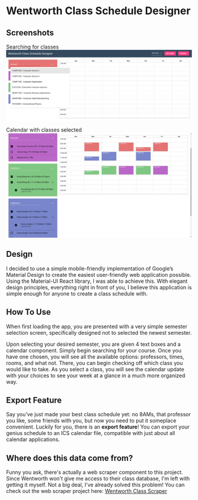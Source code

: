 # Wentworth Class Schedule Designer
## Screenshots
Searching for classes
![search](./screenshots/search.png)

Calendar with classes selected
![calendar](./screenshots/calendar2.png)

## Design

I decided to use a simple mobile-friendly implementation of Google’s Material Design to create the easiest user-friendly web application possible. Using the Material-UI React library, I was able to achieve this. With elegant design principles, everything right in front of you, I believe this application is simple enough for anyone to create a class schedule with.

## How To Use

When first loading the app, you are presented with a very simple semester selection screen, specifically designed not to selected the newest semester.

Upon selecting your desired semester, you are given 4 text boxes and a calendar component. Simply begin searching for your course. Once you have one chosen, you will see all the available options: professors, times, rooms, and what not. There, you can begin checking off which class you would like to take. As you select a class, you will see the calendar update with your choices to see your week at a glance in a much more organized way.

## Export Feature
Say you’ve just made your best class schedule yet: no 8AMs, that professor you like, some friends with you, but now you need to put it someplace convenient. Luckily for you, there is an **export feature**! You can export your genius schedule to an ICS calendar file, compatible with just about all calendar applications.

## Where does this data come from?
Funny you ask, there's actually a web scraper component to this project.
Since Wentworth won't give me access to their class database, I'm left with getting it myself.
Not a big deal, I've already solved this problem!
You can check out the web scraper project here: [Wentworth Class Scraper](https://github.com/allevaton/wentworth-class-scraper)

